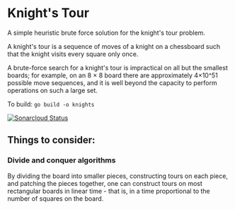 # Knight's Tour
A simple heuristic brute force solution for the knight's tour problem.

A knight's tour is a sequence of moves of a knight on a chessboard such that the knight visits every square only once.

A brute-force search for a knight's tour is impractical on all but the smallest boards; for example, on an 8 × 8 board there are approximately 4×10^51 possible move sequences, and it is well beyond the capacity to perform operations on such a large set.

To build: `go build -o knights`

[![Sonarcloud Status](https://sonarcloud.io/api/project_badges/measure?project=psmorrow_knights-tour&metric=alert_status)](https://sonarcloud.io/dashboard?id=psmorrow_knights-tour)

## Things to consider:

### Divide and conquer algorithms
By dividing the board into smaller pieces, constructing tours on each piece, and patching the pieces together, one can construct tours on most rectangular boards in linear time - that is, in a time proportional to the number of squares on the board.
